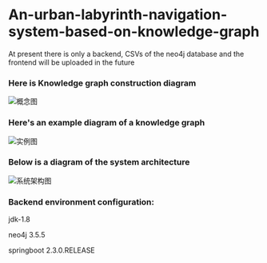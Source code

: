 # An-urban-labyrinth-navigation-system-based-on-knowledge-graph
At present there is only a backend, CSVs of the neo4j database and the frontend will be uploaded in the future</p>
### Here is Knowledge graph construction diagram</p>
![概念图](https://github.com/abyssalfishLSQ/An-urban-labyrinth-navigation-system-based-on-knowledge-graph/assets/92085551/4ccce138-ab56-4637-a6d9-e0d1d5e127bb)
### Here's an example diagram of a knowledge graph</p>
![实例图](https://github.com/abyssalfishLSQ/An-urban-labyrinth-navigation-system-based-on-knowledge-graph/assets/92085551/58d81a33-db38-4d4c-9b60-feb05e3d7d9c)
### Below is a diagram of the system architecture</p>
![系统架构图](https://github.com/abyssalfishLSQ/An-urban-labyrinth-navigation-system-based-on-knowledge-graph/assets/92085551/fde97e10-6ed2-4b3c-8be7-eecc42c19204)
</p>

### Backend environment configuration:</p>
jdk-1.8</p>
neo4j 3.5.5</p>
springboot 2.3.0.RELEASE</p>
